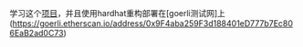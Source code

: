 学习这个[项目](https://github.com/AkhileshThite/DTube)，并且使用hardhat重构部署在[goerli测试网]上(https://goerli.etherscan.io/address/0x9F4aba259F3d188401eD777b7Ec806EaB2ad0C73)

